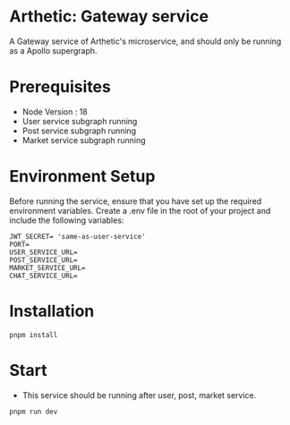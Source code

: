 # Arthetic: Gateway service

A Gateway service of Arthetic's microservice, and should only be running as a Apollo supergraph.

# Prerequisites

- Node Version : 18
- User service subgraph running
- Post service subgraph running
- Market service subgraph running

# Environment Setup

Before running the service, ensure that you have set up the required environment variables. Create a .env file in the root of your project and include the following variables:

```
JWT_SECRET= 'same-as-user-service'
PORT=
USER_SERVICE_URL=
POST_SERVICE_URL=
MARKET_SERVICE_URL=
CHAT_SERVICE_URL=

```

# Installation

```
pnpm install
```

# Start

- This service should be running after user, post, market service.

```
pnpm run dev
```
